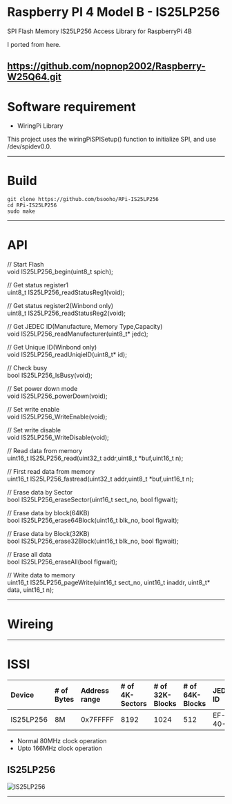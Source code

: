 # Raspberry PI 4 Model B - IS25LP256

SPI Flash Memory IS25LP256 Access Library for RaspberryPi 4B

I ported from here.

https://github.com/nopnop2002/Raspberry-W25Q64.git
---

# Software requirement
- WiringPi Library

 This project uses the wiringPiSPISetup() function to initialize SPI, and use /dev/spidev0.0.

---

# Build
```
git clone https://github.com/bsooho/RPi-IS25LP256
cd RPi-IS25LP256
sudo make
```

---

# API

// Start Flash  
void IS25LP256_begin(uint8_t spich);  

// Get status register1  
uint8_t IS25LP256_readStatusReg1(void);  

// Get status register2(Winbond only)  
uint8_t IS25LP256_readStatusReg2(void);  

// Get JEDEC ID(Manufacture, Memory Type,Capacity)  
void IS25LP256_readManufacturer(uint8_t* jedc);  

// Get Unique ID(Winbond only)  
void IS25LP256_readUniqieID(uint8_t* id);  

// Check busy  
bool IS25LP256_IsBusy(void);  

// Set power down mode  
void IS25LP256_powerDown(void);  

// Set write enable  
void IS25LP256_WriteEnable(void);  

// Set write disable  
void IS25LP256_WriteDisable(void);  

// Read data from memory  
uint16_t IS25LP256_read(uint32_t addr,uint8_t *buf,uint16_t n);

// First read data from memory  
uint16_t IS25LP256_fastread(uint32_t addr,uint8_t *buf,uint16_t n);  

// Erase data by Sector  
bool IS25LP256_eraseSector(uint16_t sect_no, bool flgwait);  

// Erase data by block(64KB)  
bool IS25LP256_erase64Block(uint16_t blk_no, bool flgwait);  

// Erase data by Block(32KB)  
bool IS25LP256_erase32Block(uint16_t blk_no, bool flgwait);  

// Erase all data  
bool IS25LP256_eraseAll(bool flgwait);  

// Write data to memory  
uint16_t IS25LP256_pageWrite(uint16_t sect_no, uint16_t inaddr, uint8_t* data, uint16_t n);  

---

# Wireing  

---

# ISSI

|Device|# of Bytes|Address range|# of 4K-Sectors|# of 32K-Blocks|# of 64K-Blocks|JEDEC ID|
|:---|:---|:---|:---|:---|:---|:---|
|IS25LP256|8M|0x7FFFFF|8192|1024|512|EF-40-17|

- Normal 80MHz  clock operation   
- Upto 166MHz clock operation  

## IS25LP256   
![IS25LP256](https://user-images.githubusercontent.com/6020549/81263674-0fe0f680-907b-11ea-83dc-f806963e34ae.jpg)

---
